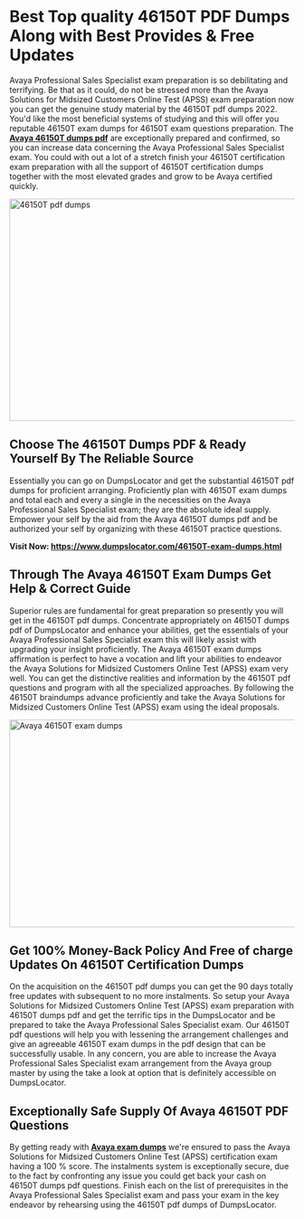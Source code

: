 <h1><strong>Best Top quality 46150T PDF Dumps Along with Best Provides &amp; Free Updates</strong></h1>
<p>Avaya Professional Sales Specialist exam preparation is so debilitating and terrifying. Be that as it could, do not be stressed more than the Avaya Solutions for Midsized Customers Online Test (APSS) exam preparation now you can get the genuine study material by the 46150T pdf dumps 2022. You'd like the most beneficial systems of studying and this will offer you reputable 46150T exam dumps for 46150T exam questions preparation. The <strong><a href="https://www.dumpslocator.com/46150T-exam-dumps.html">Avaya 46150T dumps pdf</a></strong> are exceptionally prepared and confirmed, so you can increase data concerning the Avaya Professional Sales Specialist exam. You could with out a lot of a stretch finish your 46150T certification exam preparation with all the support of 46150T certification dumps together with the most elevated grades and grow to be Avaya certified quickly.</p>
<p><img src="https://i.ibb.co/SKhFh8d/Pastel-Purple-Computer-UI-Class-Syllabus-Education-Presentation.png" alt="46150T pdf dumps" width="700" height="393" /></p>
<h2><strong>Choose The 46150T Dumps PDF &amp; Ready Yourself By The Reliable Source</strong></h2>
<p>Essentially you can go on DumpsLocator and get the substantial 46150T pdf dumps for proficient arranging. Proficiently plan with 46150T exam dumps and total each and every a single in the necessities on the Avaya Professional Sales Specialist exam; they are the absolute ideal supply. Empower your self by the aid from the Avaya 46150T dumps pdf and be authorized your self by organizing with these 46150T practice questions.</p>
<p><strong>Visit Now: <a href="https://www.dumpslocator.com/46150T-exam-dumps.html">https://www.dumpslocator.com/46150T-exam-dumps.html</a></strong></p>
<h2><strong>Through The Avaya 46150T Exam Dumps Get Help &amp; Correct Guide</strong></h2>
<p>Superior rules are fundamental for great preparation so presently you will get in the 46150T pdf dumps. Concentrate appropriately on 46150T dumps pdf of DumpsLocator and enhance your abilities, get the essentials of your Avaya Professional Sales Specialist exam this will likely assist with upgrading your insight proficiently. The Avaya 46150T exam dumps affirmation is perfect to have a vocation and lift your abilities to endeavor the Avaya Solutions for Midsized Customers Online Test (APSS) exam very well. You can get the distinctive realities and information by the 46150T pdf questions and program with all the specialized approaches. By following the 46150T braindumps advance proficiently and take the Avaya Solutions for Midsized Customers Online Test (APSS) exam using the ideal proposals.</p>
<p><a href="https://www.dumpslocator.com/46150T-exam-dumps.html"><img src="https://i.ibb.co/NtZbgjG/Blue-and-White-Medical-Dental-Clinic-Facebook-Ad.png" alt="Avaya 46150T exam dumps" width="700" height="367" /></a></p>
<h2><strong>Get 100% Money-Back Policy And Free of charge Updates On 46150T Certification Dumps</strong></h2>
<p>On the acquisition on the 46150T pdf dumps you can get the 90 days totally free updates with subsequent to no more instalments. So setup your Avaya Solutions for Midsized Customers Online Test (APSS) exam preparation with 46150T dumps pdf and get the terrific tips in the DumpsLocator and be prepared to take the Avaya Professional Sales Specialist exam. Our 46150T pdf questions will help you with lessening the arrangement challenges and give an agreeable 46150T exam dumps in the pdf design that can be successfully usable. In any concern, you are able to increase the Avaya Professional Sales Specialist exam arrangement from the Avaya group master by using the take a look at option that is definitely accessible on DumpsLocator.</p>
<h2><strong>Exceptionally Safe Supply Of Avaya 46150T PDF Questions</strong></h2>
<p>By getting ready with <strong><a href="https://www.dumpslocator.com/avaya-exams.html">Avaya exam dumps</a></strong> we're ensured to pass the Avaya Solutions for Midsized Customers Online Test (APSS) certification exam having a 100 % score. The instalments system is exceptionally secure, due to the fact by confronting any issue you could get back your cash on 46150T dumps pdf questions. Finish each on the list of prerequisites in the Avaya Professional Sales Specialist exam and pass your exam in the key endeavor by rehearsing using the 46150T pdf dumps of DumpsLocator.</p>
